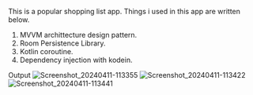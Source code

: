 This is a popular shopping list app. Things i used in this app are written below. 

1. MVVM archittecture design pattern.
2. Room Persistence Library.
3. Kotlin coroutine.
4. Dependency injection with kodein.

Output
![Screenshot_20240411-113355](https://github.com/farwahmehmood/Shoppinglistapp/assets/80099377/202645af-94ad-4ee6-8644-762f86a78a6d)
![Screenshot_20240411-113422](https://github.com/farwahmehmood/Shoppinglistapp/assets/80099377/51c88051-78eb-4e8e-869c-37bb08edb41f)
![Screenshot_20240411-113441](https://github.com/farwahmehmood/Shoppinglistapp/assets/80099377/559cb6d1-0e2c-4154-9a51-6f0282a62dfc)

